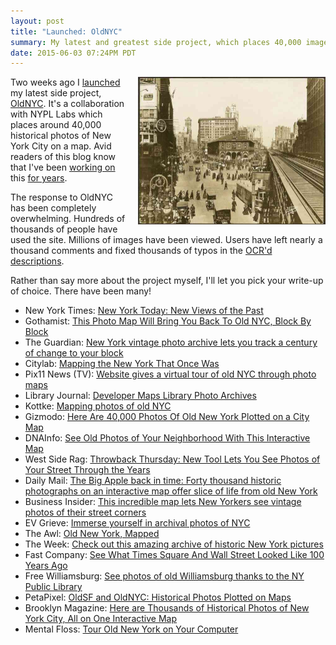 ```yaml
---
layout: post
title: "Launched: OldNYC"
summary: My latest and greatest side project, which places 40,000 images from the NYPL on a Google Map for your perusal.
date: 2015-06-03 07:24PM PDT
---
```


<a href="http://www.oldnyc.org/"><img src="/images/oldnyc-big.jpg" width=300 height=236 style="float:right; margin-left: 20px;"></a>
Two weeks ago I [launched][1] my latest side project, [OldNYC][2]. It's a
collaboration with NYPL Labs which places around 40,000 historical photos of
New York City on a map.  Avid readers of this blog know that I've been [working
on][3] this [for years][4].

The response to OldNYC has been completely overwhelming. Hundreds of thousands
of people have used the site. Millions of images have been viewed. Users have
left nearly a thousand comments and fixed thousands of typos in the [OCR'd
descriptions][3].

Rather than say more about the project myself, I'll let you pick your write-up
of choice. There have been many!

* New York Times: [New York Today: New Views of the Past][times]
* Gothamist: [This Photo Map Will Bring You Back To Old NYC, Block By Block][goth]
* The Guardian: [New York vintage photo archive lets you track a century of change to your block][guardian]
* Citylab: [Mapping the New York That Once Was][citylab]
* Pix11 News (TV): [Website gives a virtual tour of old NYC through photo maps][pix11]
* Library Journal: [Developer Maps Library Photo Archives][libj]
* Kottke: [Mapping photos of old NYC][kottke]
* Gizmodo: [Here Are 40,000 Photos Of Old New York Plotted on a City Map][giz]
* DNAInfo: [See Old Photos of Your Neighborhood With This Interactive Map][dnainfo]
* West Side Rag: [Throwback Thursday: New Tool Lets You See Photos of Your Street Through the Years][rag]
* Daily Mail: [The Big Apple back in time: Forty thousand historic photographs on an interactive map offer slice of life from old New York][mail]
* Business Insider: [This incredible map lets New Yorkers see vintage photos of their street corners][bi]
* EV Grieve: [Immerse yourself in archival photos of NYC][evgrieve]
* The Awl: [Old New York, Mapped][awl]
* The Week: [Check out this amazing archive of historic New York pictures][week]
* Fast Company: [See What Times Square And Wall Street Looked Like 100 Years Ago][fastco]
* Free Williamsburg: [See photos of old Williamsburg thanks to the NY Public Library][freewburg]
* PetaPixel: [OldSF and OldNYC: Historical Photos Plotted on Maps][petapixel]
* Brooklyn Magazine: [Here are Thousands of Historical Photos of New York City, All on One Interactive Map][bkmag]
* Mental Floss: [Tour Old New York on Your Computer][mentalfloss]

[1]: https://twitter.com/danvdk/status/601381598525796352
[2]: http://www.oldnyc.org/
[3]: http://www.danvk.org/2015/01/09/extracting-text-from-an-image-using-ocropus.html
[4]: http://www.danvk.org/wp/2013-02-09/finding-pictures-in-pictures/
[5]: http://www.oldnyc.org/about.html

[times]: http://cityroom.blogs.nytimes.com/2015/05/26/new-york-today-new-views-of-the-past/?_r=0
[goth]: http://gothamist.com/2015/05/26/old_nyc_photo_map.php
[guardian]: http://www.theguardian.com/us-news/2015/may/21/new-york-historical-photo-archive-lets-residents-track-changes-to-a-city-in-sepia
[pix11]: http://pix11.com/2015/05/26/website-gives-a-virtual-tour-of-old-nyc-through-photo-maps/
[kottke]: http://kottke.org/15/05/mapping-photos-of-old-nyc
[giz]: http://gizmodo.com/here-are-40-000-photos-of-old-new-york-plotted-on-a-cit-1706342527
[citylab]: http://www.citylab.com/design/2015/05/pictures-map-old-new-york-historical/393944/
[dnainfo]: http://www.dnainfo.com/new-york/20150522/midtown/see-old-photos-of-your-neighborhood-with-this-interactive-map
[rag]: http://www.westsiderag.com/2015/05/21/throwback-thursday-new-tool-lets-you-see-photos-of-your-street-through-the-years
[curbed]: http://ny.curbed.com/archives/2015/05/21/a_treasure_trove_of_new_york_citys_historic_photos_mapped.php
[mail]: http://www.dailymail.co.uk/sciencetech/article-3093512/Step-time-OldNY-Interactive-map-allows-users-explore-New-York-40-000-old-photos.html
[bi]: http://www.businessinsider.com/nypl-old-photos-interactive-map-2015-5
[evgrieve]: http://evgrieve.com/2015/05/immerse-yourself-in-archival-photos-of.html
[awl]: http://www.theawl.com/2015/05/old-new-york-mapped
[week]: http://theweek.com/speedreads/556593/check-amazing-archive-historic-new-york-pictures
[fastco]: http://www.fastcodesign.com/3046606/see-what-times-square-and-wall-street-looked-like-100-years-ago
[freewburg]: http://freewilliamsburg.com/see-photos-of-old-williamsburg-thanks-to-the-ny-public-library/
[petapixel]: http://petapixel.com/2015/05/25/oldsf-and-oldnyc-historical-photos-plotted-on-maps/
[bkmag]: http://www.bkmag.com/2015/05/21/here-are-thousands-of-historical-photos-of-new-york-city-all-on-one-interactive-map/
[mentalfloss]: http://mentalfloss.com/article/64253/tour-old-new-york-your-computer
[libj]: http://lj.libraryjournal.com/2015/06/digital-content/developer-maps-library-photo-archives/

